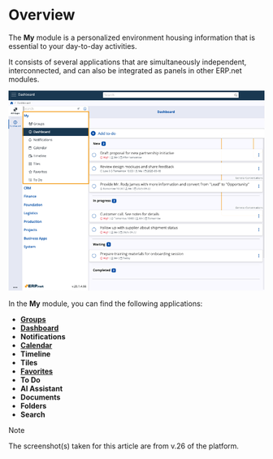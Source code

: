 # Overview

The **My** module is a personalized environment housing information that is essential to your day-to-day activities.

It consists of several applications that are simultaneously independent, interconnected, and can also be integrated as panels in other ERP.net modules.

![pictures](pictures/my_v266.png)

In the **My** module, you can find the following applications:

* **[Groups](groups/index.md)**
* **[Dashboard](dashboard/index.md)**
* **Notifications**
* **[Calendar](calendar/index.md)**
* **Timeline**
* **Tiles**
* **[Favorites](favorites/index.md)**
* **To Do**
* **AI Assistant**
* **Documents**
* **Folders**
* **Search** 

> [!NOTE]
> 
> The screenshot(s) taken for this article are from v.26 of the platform.
